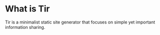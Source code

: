 # What is Tir
Tir is a minimalist static site generator that focuses on simple yet important information sharing.
